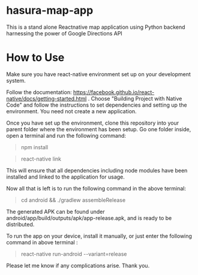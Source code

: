 # hasura-map-app

This is a stand alone Reactnative map application using Python backend harnessing the power of Google Directions API

# How to Use 

Make sure you have react-native environment set up on your development system.

Follow the documentation: https://facebook.github.io/react-native/docs/getting-started.html .
Choose "Building Project with Native Code" and follow the instructions to set dependencies and setting up the environment.
You need not create a new application.

Once you have set up the environment, clone this repository into your parent folder where the environment has been setup.
Go one folder inside, open a terminal and run the following command:

> npm install

> react-native link

This will ensure that all dependencies including node modules have been installed and linked to the application for usage.

Now all that is left is to run the following command in the above terminal: 

> cd android && ./gradlew assembleRelease

The generated APK can be found under android/app/build/outputs/apk/app-release.apk, and is ready to be distributed.

To run the app on your device, install it manually, or just enter the following command in above terminal : 

> react-native run-android --variant=release

Please let me know if any complications arise. Thank you.
